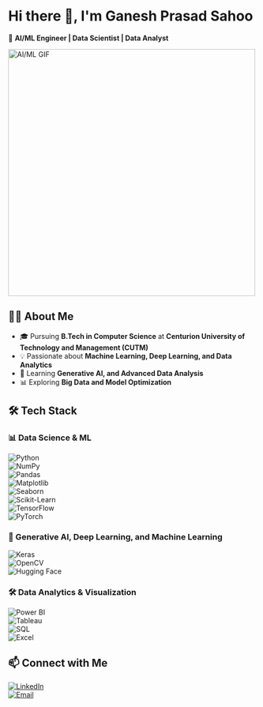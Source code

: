 # Hi there 👋, I'm Ganesh Prasad Sahoo  

🚀 **AI/ML Engineer | Data Scientist | Data Analyst**  

<img src="https://user-images.githubusercontent.com/74038190/212749447-bfb7e725-6987-49d9-ae85-2015e3e7cc41.gif" alt="AI/ML GIF" width="500"/>

## 👨‍💻 About Me  

- 🎓 Pursuing **B.Tech in Computer Science** at **Centurion University of Technology and Management (CUTM)**  
- 💡 Passionate about **Machine Learning, Deep Learning, and Data Analytics**  
- 🌱 Learning **Generative AI, and Advanced Data Analysis**  
- 📊 Exploring **Big Data and Model Optimization**  

## 🛠 Tech Stack  

### **📊 Data Science & ML**  
![Python](https://img.shields.io/badge/-Python-3776AB?style=flat&logo=python&logoColor=white)  
![NumPy](https://img.shields.io/badge/-NumPy-013243?style=flat&logo=numpy&logoColor=white)  
![Pandas](https://img.shields.io/badge/-Pandas-150458?style=flat&logo=pandas&logoColor=white)  
![Matplotlib](https://img.shields.io/badge/-Matplotlib-008080?style=flat)  
![Seaborn](https://img.shields.io/badge/-Seaborn-4C8CBF?style=flat)  
![Scikit-Learn](https://img.shields.io/badge/-Scikit--Learn-F7931E?style=flat&logo=scikit-learn&logoColor=black)  
![TensorFlow](https://img.shields.io/badge/-TensorFlow-FF6F00?style=flat&logo=tensorflow&logoColor=white)  
![PyTorch](https://img.shields.io/badge/-PyTorch-EE4C2C?style=flat&logo=pytorch&logoColor=white)  

### **🤖 Generative AI, Deep Learning, and Machine Learning**  
![Keras](https://img.shields.io/badge/-Keras-D00000?style=flat&logo=keras&logoColor=white)  
![OpenCV](https://img.shields.io/badge/-OpenCV-5C3D1F?style=flat&logo=opencv&logoColor=white)  
![Hugging Face](https://img.shields.io/badge/-Hugging%20Face-FFD700?style=flat&logo=huggingface&logoColor=black)  

### **🛠 Data Analytics & Visualization**  
![Power BI](https://img.shields.io/badge/-Power%20BI-F2C811?style=flat&logo=power-bi&logoColor=black)  
![Tableau](https://img.shields.io/badge/-Tableau-E97627?style=flat&logo=tableau&logoColor=white)  
![SQL](https://img.shields.io/badge/-SQL-4479A1?style=flat&logo=mysql&logoColor=white)  
![Excel](https://img.shields.io/badge/-Excel-217346?style=flat&logo=microsoft-excel&logoColor=white)  

## 📫 Connect with Me  

[![LinkedIn](https://img.shields.io/badge/-LinkedIn-0077B5?style=flat&logo=linkedin&logoColor=white)](https://www.linkedin.com/in/ganesh-prasad-sahoo-775346293/)  
[![Email](https://img.shields.io/badge/-Email-D14836?style=flat&logo=gmail&logoColor=white)](mailto:ganeshprasadsahoo348@gmail.com)
